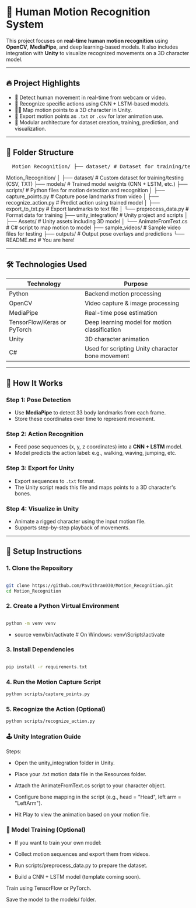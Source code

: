 # 🧍 Human Motion Recognition System

This project focuses on **real-time human motion recognition** using **OpenCV**, **MediaPipe**, and deep learning-based models. It also includes integration with **Unity** to visualize recognized movements on a 3D character model.

---

## 🔥 Project Highlights

- 🎥 Detect human movement in real-time from webcam or video.
- 🧠 Recognize specific actions using CNN + LSTM-based models.
- 🧍‍♂️ Map motion points to a 3D character in Unity.
- 🧾 Export motion points as `.txt` or `.csv` for later animation use.
- 🧩 Modular architecture for dataset creation, training, prediction, and visualization.

---

## 📁 Folder Structure

<pre lang="markdown">  Motion_Recognition/ ├── dataset/ # Dataset for training/testing ├── models/ # Saved model files ├── scripts/ # Python scripts for detection and recognition │ ├── capture_points.py │ ├── recognize_action.py │ └── preprocess_data.py ├── unity_integration/ # Unity assets and scripts │ └── AnimateFromText.cs ├── outputs/ # Result files and logs ├── sample_videos/ # Example input videos └── README.md # Project documentation </pre>

Motion_Recognition/
│
├── dataset/ # Custom dataset for training/testing (CSV, TXT)
├── models/ # Trained model weights (CNN + LSTM, etc.)
├── scripts/ # Python files for motion detection and recognition
│ ├── capture_points.py # Capture pose landmarks from video
│ ├── recognize_action.py # Predict action using trained model
│ ├── export_to_txt.py # Export landmarks to text file
│ └── preprocess_data.py # Format data for training
├── unity_integration/ # Unity project and scripts
│ ├── Assets/ # Unity assets including 3D model
│ └── AnimateFromText.cs # C# script to map motion to model
├── sample_videos/ # Sample video files for testing
├── outputs/ # Output pose overlays and predictions
└── README.md # You are here!


---

## 🛠️ Technologies Used

| Technology   | Purpose                                  |
|--------------|-------------------------------------------|
| Python       | Backend motion processing                |
| OpenCV       | Video capture & image processing         |
| MediaPipe    | Real-time pose estimation                |
| TensorFlow/Keras or PyTorch | Deep learning model for motion classification |
| Unity        | 3D character animation                   |
| C#           | Used for scripting Unity character bone movement |

---

## 🧠 How It Works

### Step 1: Pose Detection
- Use **MediaPipe** to detect 33 body landmarks from each frame.
- Store these coordinates over time to represent movement.

### Step 2: Action Recognition
- Feed pose sequences (x, y, z coordinates) into a **CNN + LSTM** model.
- Model predicts the action label: e.g., walking, waving, jumping, etc.

### Step 3: Export for Unity
- Export sequences to `.txt` format.
- The Unity script reads this file and maps points to a 3D character's bones.

### Step 4: Visualize in Unity
- Animate a rigged character using the input motion file.
- Supports step-by-step playback of movements.

---

## 🔧 Setup Instructions

### 1. Clone the Repository
```bash

git clone https://github.com/Pavithran030/Motion_Recognition.git
cd Motion_Recognition

```

### 2. Create a Python Virtual Environment

```bash

python -m venv venv

```
- source venv/bin/activate    # On Windows: venv\Scripts\activate

### 3. Install Dependencies
```bash

pip install -r requirements.txt

```

### 4. Run the Motion Capture Script

```bash
python scripts/capture_points.py

```

### 5. Recognize the Action (Optional)

```bash
python scripts/recognize_action.py
```
### 🕹 Unity Integration Guide
Steps:
- Open the unity_integration folder in Unity.

- Place your .txt motion data file in the Resources folder.

- Attach the AnimateFromText.cs script to your character object.

- Configure bone mapping in the script (e.g., head = "Head", left arm = "LeftArm").

- Hit Play to view the animation based on your motion file.

### 🧪 Model Training (Optional)

- If you want to train your own model:

- Collect motion sequences and export them from videos.

- Run scripts/preprocess_data.py to prepare the dataset.

- Build a CNN + LSTM model (template coming soon).

Train using TensorFlow or PyTorch.

Save the model to the models/ folder.
